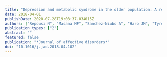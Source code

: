 ```yaml
---
title: "Depression and metabolic syndrome in the older population: A review of evidence."
date: 2018-04-01
publishDate: 2020-07-28T19:03:37.034015Z
authors: ["Repousi N", "Masana MF", "Sanchez-Niubo A", "Haro JM", "Tyrovolas S"]
publication_types: ["2"]
abstract: ""
featured: false
publication: "*Journal of affective disorders*"
doi: "10.1016/j.jad.2018.04.102"
---
```


